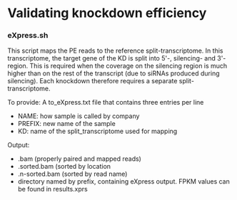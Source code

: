 # Validating knockdown efficiency

### eXpress.sh
This script maps the PE reads to the reference split-transcriptome. In this transcriptome, the target gene of the KD is split into 
5'-, silencing- and 3'-region. This is required when the coverage on the silencing region is much higher than on the rest of the 
transcript (due to siRNAs produced during silencing). Each knockdown therefore requires a separate split-transcriptome.

To provide:
A to_eXpress.txt file that contains three entries per line
- NAME: how sample is called by company
- PREFIX: new name of the sample
- KD: name of the split_transcriptome used for mapping

Output:
- .bam (properly paired and mapped reads)
- .sorted.bam (sorted by location
- .n-sorted.bam (sorted by read name)
- directory named by prefix, containing eXpress output. FPKM values can be found in results.xprs
